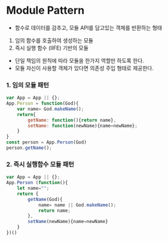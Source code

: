 # Module Pattern

- 함수로 데이터를 감추고, 모듈 API를 담고있는 객체를 반환하는 형태



1. 임의 함수를 호출하여 생성하는 모듈
2. 즉시 실행 함수 (IIFE) 기반의 모듈 



- 단일 책임의 원칙에 따라 모듈을 한가지 역할만 하도록 한다.
- 모듈 자신이 사용할 객체가 있다면 의존성 주입 형태로 제공한다. 



### 1. 임의 모듈 패턴

```javascript
var App = App || {};
App.Person = function(God){
    var name= God.makeName();
    return{
        getName: function(){return name},
        setName: function(newName){name=newName};
    }
}
const person = App.Person(God)
person.getName();
```





### 2. 즉시 실행함수 모듈 패턴

```javascript
var App = App || {};
App.Person (function(){
    let name="";
    return {
        getName(God){
            name= name || God.makeName();
            return name;
        },
        setName(newName){name=newName}
    }
})()
```



